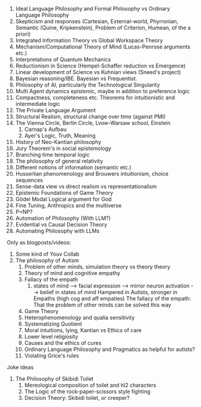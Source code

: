 
1. Ideal Language Philosophy and Formal Philosophy vs Ordinary Language Philosophy
2. Skepticism and responses (Cartesian, External-world, Phyrronian, Semantic (Quine, Kripkenstein), Problem of Criterion, Humean, of the a priori)
3. Integrated Information Theory vs Global Workspace Theory
4. Mechanism/Computational Theory of Mind (Lucas-Penrose arguments etc.)
5. Interpretations of Quantum Mechanics
6. Reductionism in Science (Hempel-Schaffer reduction vs Emergence)
7. Linear development of Science vs Kuhnian views (Sneed's project)
8. Bayesian reasoning/IBE. Bayesian vs Frequentist.
9. Philosophy of AI, particularly the Technological Singularity
10. Multi Agent dynamics epistemic, maybe in addition to preference logic
11. Compactness, completeness etc. Theorems for intuitionistic and intermediate logic
12. The Private Language Argument
13. Structural Realism, structural change over time (against PMI)
14. The Vienna Circle, Berlin Circle, Lvow-Warsaw school, Einstein
	1. Carnap's Aufbau
	2. Ayer's Logic, Truth, Meaning
15. History of Neo-Kantian philosophy
16. Jury Theorem's in social epistemology
17. Branching time temporal logic
18. The philosophy of general relativity
19. Different notions of information (semantic etc.)
20. Husserlian phenomenology and Brouwers intuitionism, choice sequences
21. Sense-data view vs direct realism vs representationalism
22. Epistemic Foundations of Game Theory
23. Gödel Modal Logical argument for God
24. Fine Tuning, Anthropics and the multiverse
25. P=NP?
26. Automation of Philosophy (With LLM?)
27. Evidential vs Causal Decision Theory
28. Automating Philosophy with LLMs




Only as blogposts/videos:
1. Some kind of Youv Collab
2. The philosophy of Autism
	1. Problem of other minds, simulation theory vs theory theory
	2. Theory of mind and cognitive empathy
	3. Fallacy of the empath 
		1. states of mind --> facial expression --> mirror neuron activation --> belief in states of mind
		   Hampered in Autists, stronger in Empaths (high cog and aff empaties)
		   The fallacy of the empath: That the problem of other minds can be solved this way
	4. Game Theory
	5. Heterophenomenology and qualia sensitivity
	6. Systematizing Quotient
	7. Moral intuitions, lying, Kantian vs Ethics of care
	8. Lower level religiosity
	9. Causes and the ethics of cures
	10. Ordinary Language Philosophy and Pragmatics as helpful for autists?
	11. Violating Grice's rules





Joke ideas

1. The Philosophy of Skibidi Toilet
	1. Mereological composition of toilet and hl2 characters
	2. The Logic of the rock-paper-scissors style fighting
	3. Decision Theory: Skibidi toilet, or creeper?
